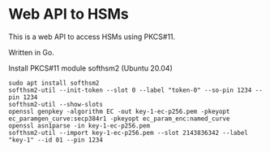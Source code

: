 # Web API to HSMs

This is a web API to access HSMs using PKCS#11.

Written in Go.

Install PKCS#11 module softhsm2 (Ubuntu 20.04)
```
sudo apt install softhsm2
softhsm2-util --init-token --slot 0 --label "token-0" --so-pin 1234 --pin 1234
softhsm2-util --show-slots
openssl genpkey -algorithm EC -out key-1-ec-p256.pem -pkeyopt ec_paramgen_curve:secp384r1 -pkeyopt ec_param_enc:named_curve
openssl asn1parse -in key-1-ec-p256.pem
softhsm2-util --import key-1-ec-p256.pem --slot 2143836342 --label "key-1" --id 01 --pin 1234 
```